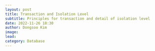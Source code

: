 ```yaml
---
layout: post
title: Transaction and Isolation Level
subtitle: Principles for transaction and detail of isolation level
date: 2022-11-26 18:30
author: Dongsoo Kim
image:
lead:
category: Database
---
```

